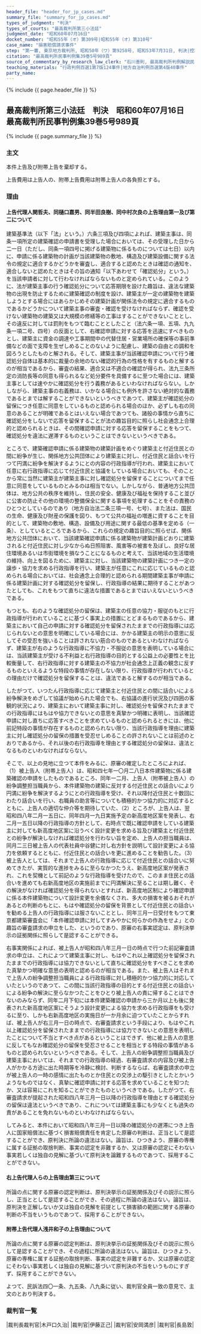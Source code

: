 ```yaml
---
header_file: "header_for_jp_cases.md"
summary_file: "summary_for_jp_cases.md"
types_of_judgment: "判決"
types_of_courts: "最高裁判所第三小法廷"
judgment_date: "昭和60年07月16日"
docket_number: "昭和55年（オ）第309号|昭和55年（オ）第310号"
case_name: "損害賠償請求事件"
step: "第一審, 東京地方裁判所, 昭和50年（ワ）第9258号, 昭和53年7月31日, 判決|控訴審, 東京高等裁判所, 昭和53年（ネ）第2086号, 昭和54年12月24日, 判決"
citation: "最高裁判所民事判例集39巻5号989頁"
source_of_commentary_by_research_law_clerk: "石川善則, 最高裁判所判例解説民事篇昭和60年度248頁"
teaching_materials: "行政判例百選1第7版124事件|地方自治判例百選第4版40事件"
party_name:
---
```


{% include {{ page.header_file }}  %}

## 最高裁判所第三小法廷　判決　昭和60年07月16日　最高裁判所民事判例集39巻5号989頁

{% include {{ page.summary_file }}  %}








### 主文



本件上告及び附帯上告を棄却する。

上告費用は上告人の、附帯上告費用は附帯上告人の各負担とする。





### 理由



#### 上告代理人関哲夫、同樋口嘉男、同半田良樹、同中村次良の上告理由第一及び第二について

建築基準法（以下「法」という。）六条三項及び四項によれば、建築主事は、同条一項所定の建築確認の申請書を受理した場合においては、その受理した日から二一日（ただし、同条一項四号に掲げる建築物に係るものについては七日）以内に、申請に係る建築物の計画が当該建築物の敷地、構造及び建築設備に関する法令の規定に適合するかどうかを審査し、適合すると認めたときは確認の通知を、適合しないと認めたときはその旨の通知「以下あわせて「確認処分」という。）を当該申請者に対して行わなければならないものと定められている。このように、法が建築主事の行う確認処分について応答期限を設けた趣旨は、違法な建築物の出現を防止するために建築確認の制度を設け、建築主が一定の建築物を建築しようとする場合にはあらかじめその建築計画が関係法令の規定に適合するものであるかどうかについて建築主事の審査・確認を受けなければならず、確認を受けない建築物の建築又は大規模の修繕等の工事はすることができないこととし、その違反に対しては罰則をもつて臨むこととしたこと（法六条一項、五項、九九条一項二号、四号）の反面として、右確認申請に対する応答を迅速にすべきものとし、建築主に資金の調達や工事期間中の代替住居・営業場所の確保等の事前準備などの面で支障を生ぜしめることのないように配慮し、建築の自由との調和を図ろうとしたものと解される。そして、建築主事が当該確認申請について行う確認処分自体は基本的に裁量の余地のない確認的行為の性格を有するものと解するのが相当であるから、審査の結果、適合又は不適合の確認が得られ、法九三条所定の消防長等の同意も得られるなど処分要件を具備するに至つた場合には、建築主事としては速やかに確認処分を行う義務があるといわなければならない。しかしながら、建築主事の右義務は、いかなる場合にも例外を許さない絶対的な義務であるとまでは解することができないというべきであつて、建築主が確認処分の留保につき任意に同意をしているものと認められる場合のほか、必ずしも右の同意のあることが明確であるとはいえない場合であつても、諸般の事情から直ちに確認処分をしないで応答を留保することが法の趣旨目的に照らし社会通念上合理的と認められるときは、その間確認申請に対する応答を留保することをもつて、確認処分を違法に遅滞するものということはできないというべきである。

ところで、建築確認申請に係る建築物の建築計画をめぐり建築主と付近住民との間に紛争が生じ、関係地方公共団体により建築主に対し、付近住民と話合いを行つて円満に紛争を解決するようにとの内容の行政指導が行われ、建築主において任意に右行政指導に応じて付近住民と協議をしている場合においても、そのことから常に当然に建築主が建築主事に対し確認処分を留保することについてまで任意に同意をしているものとみるのは相当でない。しかしながら、普通地方公共団体は、地方公共の秩序を維持し、住民の安全、健康及び福祉を保持すること並びに公害の防止その他の環境の整備保全に関する事項を処理することをその責務のひとつとしているのであり（地方自治法二条三項一号、七号）、また法は、国民の生命、健康及び財産の保護を図り、もつて公共の福祉の増進に資することを目的として、建築物の敷地、構造、設備及び用途に関する最低の基準を定める（一条）、としているところであるから、これらの規定の趣旨目的に照らせば、関係地方公共団体において、当該建築確認申請に係る建築物が建築計画どおりに建築されると付近住民に対し少なからぬ日照阻害、風害等の被害を及ぼし、良好な居住環境あるいは市街環境を損なうことになるものと考えて、当該地域の生活環境の維持、向上を図るために、建築主に対し、当該建築物の建築計画につき一定の譲歩・協力を求める行政指導を行い、建築主が任意にこれに応じているものと認められる場合においては、社会通念上合理的と認められる期間建築主事が申請に係る建築計画に対する確認処分を留保し、行政指導の結果に期待することがあつたとしても、これをもつて直ちに違法な措置であるとまではいえないというべきである。

もつとも、右のような確認処分の留保は、建築主の任意の協力・服従のもとに行政指導が行われていることに基づく事実上の措置にとどまるものであるから、建築主において自己の申請に対する確認処分を留保されたままでの行政指導には応じられないとの意思を明確にしている場合には、かかる建築主の明示の意思に反してその受忍を強いることは許されない筋合のものであるといわなければならず、建築主が右のような行政指導に不協力・不服従の意思を表明している場合には、当該建築主が受ける不利益と右行政指導の目的とする公益上の必要性とを比較衡量して、右行政指導に対する建築主の不協力が社会通念上正義の観念に反するものといえるような特段の事情が存在しない限り、行政指導が行われているとの理由だけで確認処分を留保することは、違法であると解するのが相当である。



したがつて、いつたん行政指導に応じて建築主と付近住民との間に話合いによる紛争解決をめざして協議が始められた場合でも、右協議の進行状況及び四囲の客観的状況により、建築主において建築主事に対し、確認処分を留保されたままでの行政指導にはもはや協力できないとの意思を真摯かつ明確に表明し、当該確認申請に対し直ちに応答すべきことを求めているものと認められるときには、他に前記特段の事情が存在するものと認められない限り、当該行政指導を理由に建築主に対し確認処分の留保の措置を受忍せしめることの許されないことは前述のとおりであるから、それ以後の右行政指導を理由とする確認処分の留保は、違法となるものといわなければならない。

そこで、以上の見地に立つて本件をみるに、原審の確定したところによれば、（1）被上告人（附帯上告人）は、昭和四七年一〇月二八日本件建築物に係る建築確認の申請をしたものであるところ、同年一二月、上告人（附帯被上告人）の紛争調整担当職員から、本件建築物の建築に反対する付近住民との話合いにより円満に紛争を解決するようにとの行政指導を受け、それ以降付近住民と十数回にわたり話合いを行い、右職員の助言等についても積極的かつ協力的に対応するとともに、上告人の適切な仲介等を期待していた、（2）ところが、上告人は、翌昭和四八年二月一五日に、同年四月一九日実施予定の新高度地区案を発表し、右二月一五日以降の行政指導の方針として、右時点で既に確認申請をしている建築主に対しても新高度地区案に沿うべく設計変更を求める旨及び建築主と付近住民との紛争が解決しなければ確認処分を行わない旨を定め、上告人の担当職員は、同月二三日被上告人の代表社員中谷健に対し右方針を説明して設計変更による協力を依頼するとともに、付近住民との話合いを更に進めることを勧告した。（3）被上告人としては、それまで上告人の行政指導に応じて付近住民との話合いに努めてきたが、実質的な進捗をみるに至らなかつたうえ、新高度地区案が発表され、これを契機として前記のような行政指導を受けたので、このまま住民との話合いを進めても右新高度地区の実施前までに円満解決に至ることは期し難く、その解決がなければ確認処分を得られないとすれば、新高度地区制により確認申請に係る本件建築物について設計変更を余儀なくされ、多大の損害を被るおそれがあるとの判断のもとに、もはや確認処分の留保を背景として付近住民との話合いを勧める上告人の行政指導には服さないこととし、同年三月一日受付をもつて東京都建築審査会に「本件確認申請に対してすみやかに何らかの作為をせよ」との趣旨の審査請求の申立をした、というのであり、原審の右事実認定は、原判決挙示の証拠関係に照らして是認することができる。

右事実関係によれば、被上告人が昭和四八年三月一日の時点で行つた前記審査請求の申立は、これによつて建築主事に対し、もはやこれ以上確認処分を留保されたままでの行政指導には協力できないとして直ちに確認処分をすべきことを求めた真摯かつ明確な意思の表明と認めるのが相当である。また、被上告人はそれまで上告人の紛争調整担当職員による行政指導に対し積極的かつ協力的に対応していたというのであつて、この間に当該行政指導の目的とする付近住民との話合いによる紛争の解決に至らなかつたことをひとり被上告人の責に帰することはできないのみならず、同年二月下旬には本件建築確認の申請から三か月以上も後に発表された新高度地区案にそうよう設計変更による協力を求める行政指導をも受けるに至り、しかも右新高度地区の実施日が一か月余に迫つていたことからすれば、被上告人が右三月一日の時点で、右審査請求という手段により、もはやこれ以上確認処分を留保されたままでの行政指導には協力できないとの意思を表明したことについて不当とすべき点があるということはできず、他に被上告人の意思に反してもなお確認処分の留保を受忍させることを相当とする特段の事情があるものと認められないというべきである。そして、上告人の紛争調整担当職員及び建築主事においては、それまでの行政指導の経過、右審査請求の内容及び被上告人がかかる方途に出た時期等を冷静に検討、判断するならば、右審査請求の申立が被上告人の一時の感情に出たものとか住民との交渉上の駆引きとしたとかいうようなものではなく、真摯に確認申請に対する応答を求めていることを知つたか、又は容易にこれを知ることができたものというべきである。したがつて、右審査請求が提起された昭和四八年三月一日以降の行政指導を理由とする確認処分の留保は違法というべきであり、これについては建築主事にも少なくとも過失の責があることを免れないものといわなければならない。

してみると、本件において昭和四八年三月一日以降の確認処分の遅滞につき上告人に国家賠償法に基づく損害賠償責任を肯定した原審の判断は、正当として是認することができ、原判決に所論の違法はない。論旨は、ひつきよう、原審の専権に属する証拠の取捨判断、事実の認定を非難するか、又は原審の認定にそわない事実若しくは独自の見解に基づいて原判決を論難するものであつて、採用することができない。

#### 右上告代理人らの上告理由第三について

所論の点に関する原審の認定判断は、原判決挙示の証拠関係及びその説示に照らし、正当ととして是認することができ、その過程に所論の違法はない。論旨は、原判決を正解しないか又は独自の見解を前提として損害額の範囲に関する原審の判断の不当をいうものであつて、採用することができない。

#### 附帯上告代理人浅井和子の上告理由について

所論の点に関する原審の認定判断は、原判決挙示の証拠関係及びその説示に照らして是認することができ、その過程に所論の違法はない。論旨は、ひつきよう、原審の専権に属する証拠の取捨判断、事実の認定を非難するか、又は原審の認定にそわない事実若しくは独自の見解に基づいて原判決の不当をいうものにすぎず、採用することができない。

よつて、民訴法四〇一条、九五条、八九条に従い、裁判官全員一致の意見で、主文のとおり判決する。

### 裁判官一覧

|裁判長裁判官|木戸口久治|
|裁判官|伊藤正己|
|裁判官|安岡満彦|
|裁判官|長島敦|

